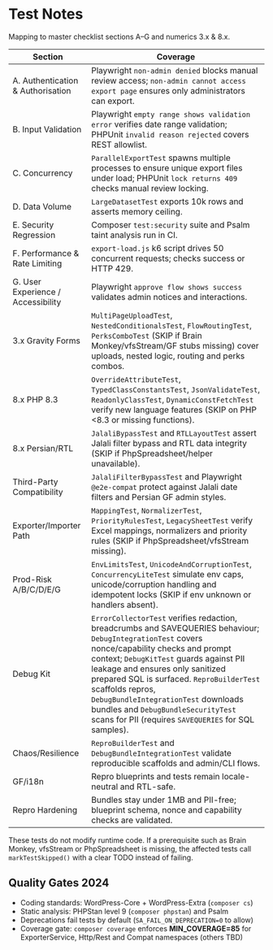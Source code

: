 # Test Notes

Mapping to master checklist sections A–G and numerics 3.x & 8.x.

| Section | Coverage |
| ------- | -------- |
| A. Authentication & Authorisation | Playwright `non-admin denied` blocks manual review access; `non-admin cannot access export page` ensures only administrators can export. |
| B. Input Validation | Playwright `empty range shows validation error` verifies date range validation; PHPUnit `invalid reason rejected` covers REST allowlist. |
| C. Concurrency | `ParallelExportTest` spawns multiple processes to ensure unique export files under load; PHPUnit `lock returns 409` checks manual review locking. |
| D. Data Volume | `LargeDatasetTest` exports 10k rows and asserts memory ceiling. |
| E. Security Regression | Composer `test:security` suite and Psalm taint analysis run in CI. |
| F. Performance & Rate Limiting | `export-load.js` k6 script drives 50 concurrent requests; checks success or HTTP 429. |
| G. User Experience / Accessibility | Playwright `approve flow shows success` validates admin notices and interactions. |
| 3.x Gravity Forms | `MultiPageUploadTest`, `NestedConditionalsTest`, `FlowRoutingTest`, `PerksComboTest` (SKIP if Brain Monkey/vfsStream/GF stubs missing) cover uploads, nested logic, routing and perks combos. |
| 8.x PHP 8.3 | `OverrideAttributeTest`, `TypedClassConstantsTest`, `JsonValidateTest`, `ReadonlyClassTest`, `DynamicConstFetchTest` verify new language features (SKIP on PHP <8.3 or missing functions). |
| 8.x Persian/RTL | `JalaliBypassTest` and `RTLLayoutTest` assert Jalali filter bypass and RTL data integrity (SKIP if PhpSpreadsheet/helper unavailable). |
| Third-Party Compatibility | `JalaliFilterBypassTest` and Playwright `@e2e-compat` protect against Jalali date filters and Persian GF admin styles. |
| Exporter/Importer Path | `MappingTest`, `NormalizerTest`, `PriorityRulesTest`, `LegacySheetTest` verify Excel mappings, normalizers and priority rules (SKIP if PhpSpreadsheet/vfsStream missing). |
| Prod-Risk A/B/C/D/E/G | `EnvLimitsTest`, `UnicodeAndCorruptionTest`, `ConcurrencyLiteTest` simulate env caps, unicode/corruption handling and idempotent locks (SKIP if env unknown or handlers absent). |
| Debug Kit | `ErrorCollectorTest` verifies redaction, breadcrumbs and SAVEQUERIES behaviour; `DebugIntegrationTest` covers nonce/capability checks and prompt context; `DebugKitTest` guards against PII leakage and ensures only sanitized prepared SQL is surfaced. `ReproBuilderTest` scaffolds repros, `DebugBundleIntegrationTest` downloads bundles and `DebugBundleSecurityTest` scans for PII (requires `SAVEQUERIES` for SQL samples). |
| Chaos/Resilience | `ReproBuilderTest` and `DebugBundleIntegrationTest` validate reproducible scaffolds and admin/CLI flows. |
| GF/i18n | Repro blueprints and tests remain locale-neutral and RTL-safe. |
| Repro Hardening | Bundles stay under 1MB and PII-free; blueprint schema, nonce and capability checks are validated. |

These tests do not modify runtime code. If a prerequisite such as Brain Monkey, vfsStream or PhpSpreadsheet is missing, the affected tests call `markTestSkipped()` with a clear TODO instead of failing.

## Quality Gates 2024

- Coding standards: WordPress-Core + WordPress-Extra (`composer cs`)
- Static analysis: PHPStan level 9 (`composer phpstan`) and Psalm
- Deprecations fail tests by default (`SA_FAIL_ON_DEPRECATION=0` to allow)
- Coverage gate: `composer coverage` enforces **MIN_COVERAGE=85** for ExporterService, Http/Rest and Compat namespaces (others TBD)
